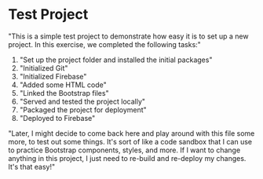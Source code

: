 <!DocTYPE html>
<html lang="en">
<head>
<meta charset="UTF-8">
<meta name="viewport" content="width=device-width, initial-scale=1.0">
<link rel="stylesheet" href="/testproject.ab0485ab.css">
<title> test Project</title>
</head>
<body>
<mian class="container">
<h1>Test Project</h1>
<p>"This is a simple test project to demonstrate how easy it is to set up a new project. In this exercise, we completed the following tasks:"</p>
<ol>
<li>"Set up the project folder and installed the initial packages"</li>
<li>"Initialized Git"</li>
<li>"Initialized Firebase"</li>
<li>"Added some HTML code"</li>
<li>"Linked the Bootstrap files"</li>
<li>"Served and tested the project locally"</li>
<li>"Packaged the project for deployment"</li>
<li>"Deployed to Firebase"</li>
</ol>
<p>"Later, I might decide to come back here and play around with this file some more, to test out some things. It's sort of like a code sandbox that I can use to practice Bootstrap components, styles, and more. If I want to change anything in this project, I just need to re-build and re-deploy my changes. It's that easy!"</p>
</main>
<script src="/testproject.cc073436.js"></script>
<script src="/testproject.3464ddca.js"></script>
</body>
</html>



